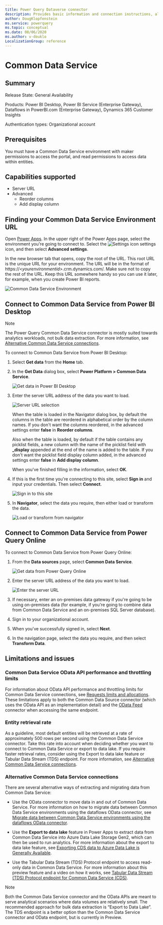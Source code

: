 ```yaml
---
title: Power Query Dataverse connector
description: Provides basic information and connection instructions, along with OData API performance information, entity retrieval rate, and alternative means of connecting.
author: DougKlopfenstein
ms.service: powerquery
ms.topic: conceptual
ms.date: 08/06/2020
ms.author: v-douklo
LocalizationGroup: reference
---
```


# Common Data Service

## Summary

Release State: General Availability

Products: Power BI Desktop, Power BI Service (Enterprise Gateway), Dataflows in PowerBI.com (Enterprise Gateway), Dynamics 365 Customer Insights

Authentication types: Organizational account

## Prerequisites

You must have a Common Data Service environment with maker permissions to access the portal, and read permissions to access data within entities.

## Capabilities supported

* Server URL
* Advanced
   * Reorder columns
   * Add display column

## Finding your Common Data Service Environment URL

Open [Power Apps](https://make.powerapps.com/?utm_source=padocs&utm_medium=linkinadoc&utm_campaign=referralsfromdoc). In the upper right of the Power Apps page, select the environment you're going to connect to. Select the ![Settings icon](media/common-data-service/settings-icon.png) settings icon, and then select **Advanced settings**.

In the new browser tab that opens, copy the root of the URL. This root URL is the unique URL for your environment. The URL will be in the format of https://\<*yourenvironmentid*>.crm.dynamics.com/. Make sure not to copy the rest of the URL. Keep this URL somewhere handy so you can use it later, for example, when you create Power BI reports.

![Common Data Service Environment](media/common-data-service/cds-env.png)

## Connect to Common Data Service from Power BI Desktop

>[!Note]
> The Power Query Common Data Service connector is mostly suited towards analytics workloads, not bulk data extraction. For more information, see [Alternative Common Data Service connections](#alternative-common-data-service-connections).

To connect to Common Data Service from Power BI Desktop:

1. Select **Get data** from the **Home** tab.

2. In the **Get Data** dialog box, select **Power Platform > Common Data Service**.

   ![Get data in Power BI Desktop](media/common-data-service/get-data.png)

2. Enter the server URL address of the data you want to load.

   ![Server URL selection](media/common-data-service/enter-url.png)

   When the table is loaded in the Navigator dialog box, by default the columns in the table are reordered in alphabetical order by the column names. If you don't want the columns reordered, in the advanced settings enter **false** in **Reorder columns**.

   Also when the table is loaded, by default if the table contains any picklist fields, a new column with the name of the picklist field with **_display** appended at the end of the name is added to the table. If you don't want the picklist field display column added, in the advanced settings enter **false** in **Add display column**.

   When you've finished filling in the information, select **OK**.

3. If this is the first time you're connecting to this site, select **Sign in** and input your credentials. Then select **Connect**.

   ![Sign in to this site](media/common-data-service/sign-in.png)

4. In **Navigator**, select the data you require, then either load or transform the data.

   ![Load or transform from navigator](media/common-data-service/navigator.png)

## Connect to Common Data Service from Power Query Online

To connect to Common Data Service from Power Query Online:

1. From the **Data sources** page, select **Common Data Service**.

   ![Get data from Power Query Online](media/common-data-service/get-data-online.png)

2. Enter the server URL address of the data you want to load.

   ![Enter the server URL](media/common-data-service/enter-url-online.png)

3. If necessary, enter an on-premises data gateway if you're going to be using on-premises data (for example, if you're going to combine data from Common Data Service and an on-premises SQL Server database).

4. Sign in to your organizational account.

5. When you've successfully signed in, select **Next**.

6. In the navigation page, select the data you require, and then select **Transform Data**.

## Limitations and issues

### Common Data Service OData API performance and throttling limits

For information about OData API performance and throttling limits for Common Data Service connections, see [Requests limits and allocations](https://docs.microsoft.com/power-platform/admin/api-request-limits-allocations). These limitations apply to both the Common Data Source connector (which uses the OData API as an implementation detail) and the [OData Feed](odatafeed.md) connector when accessing the same endpoint.

### Entity retrieval rate

As a guideline, most default entities will be retrieved at a rate of approximately 500 rows per second using the Common Data Service connector. Take this rate into account when deciding whether you want to connect to Common Data Service or export to data lake. If you require faster retrieval rates, consider using the Export to data lake feature or Tabular Data Stream (TDS) endpoint. For more information, see [Alternative Common Data Service connections](#alternative-common-data-service-connections).

### Alternative Common Data Service connections

There are several alternative ways of extracting and migrating data from Common Data Service:

* Use the OData connector to move data in and out of Common Data Service. For more information on how to migrate data between Common Data Service environments using the dataflows OData connector, see [Migrate data between Common Data Service environments using the dataflows OData connector](https://docs.microsoft.com/powerapps/developer/common-data-service/cds-odata-dataflows-migration).

* Use the **Export to data lake** feature in Power Apps to extract data from Common Data Service into Azure Data Lake Storage Gen2, which can then be used to run analytics. For more information about the export to data lake feature, see [Exporting CDS data to Azure Data Lake is Generally Available](https://powerapps.microsoft.com/blog/exporting-cds-data-to-azure-data-lake-preview/#:~:text=Exporting%20CDS%20data%20to%20Azure%20Data%20Lake%20is,BI%20reporting%2C%20ML%2C%20Data%20Warehousing%20and%20other%20).

* Use the Tabular Data Stream (TDS) Protocol endpoint to access read-only data in Common Data Service. For more information about this preview feature and a video on how it works, see [Tabular Data Stream (TDS) Protocol endpoint for Common Data Service (CDS)](https://powerapps.microsoft.com/blog/tabular-data-stream-tds-protocol-endpoint-for-common-data-service-cds/).

>[!Note]
> Both the Common Data Service connector and the OData APIs are meant to serve analytical scenarios where data volumes are relatively small. The recommended approach for bulk data extraction is “Export to Data Lake”. The TDS endpoint is a better option than the Common Data Service connector and OData endpoint, but is currently in Preview.


